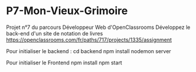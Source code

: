 # P7-Mon-Vieux-Grimoire
Projet n°7 du parcours Développeur Web d'OpenClassrooms
Développez le back-end d'un site de notation de livres
https://openclassrooms.com/fr/paths/717/projects/1335/assignment

Pour initialiser le backend : 
cd backend
npm install
nodemon server

Pour initialiser le Frontend
npm install
npm start
